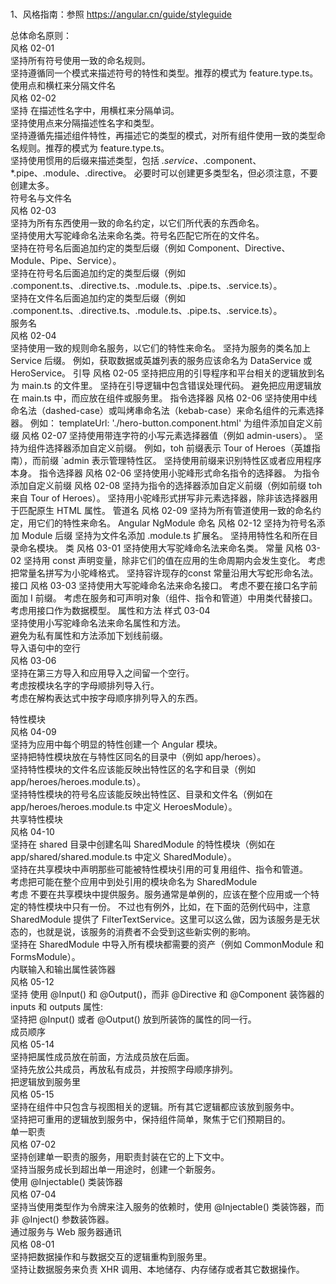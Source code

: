 ###
1、风格指南：参照 https://angular.cn/guide/styleguide

总体命名原则：  
    风格 02-01  
        坚持所有符号使用一致的命名规则。  
        坚持遵循同一个模式来描述符号的特性和类型。推荐的模式为 feature.type.ts。  
使用点和横杠来分隔文件名  
    风格 02-02  
        坚持 在描述性名字中，用横杠来分隔单词。  
        坚持使用点来分隔描述性名字和类型。  
        坚持遵循先描述组件特性，再描述它的类型的模式，对所有组件使用一致的类型命名规则。推荐的模式为 feature.type.ts。  
        坚持使用惯用的后缀来描述类型，包括 *.service、*.component、*.pipe、.module、.directive。 必要时可以创建更多类型名，但必须注意，不要创建太多。  
符号名与文件名  
    风格 02-03  
        坚持为所有东西使用一致的命名约定，以它们所代表的东西命名。  
        坚持使用大写驼峰命名法来命名类。符号名匹配它所在的文件名。  
        坚持在符号名后面追加约定的类型后缀（例如 Component、Directive、Module、Pipe、Service）。  
        坚持在符号名后面追加约定的类型后缀（例如 .component.ts、.directive.ts、.module.ts、.pipe.ts、.service.ts）。  
        坚持在文件名后面追加约定的类型后缀（例如 .component.ts、.directive.ts、.module.ts、.pipe.ts、.service.ts）。  
服务名  
    风格 02-04  
        坚持使用一致的规则命名服务，以它们的特性来命名。
        坚持为服务的类名加上 Service 后缀。 例如，获取数据或英雄列表的服务应该命名为 DataService 或 HeroService。
引导
    风格 02-05
        坚持把应用的引导程序和平台相关的逻辑放到名为 main.ts 的文件里。
        坚持在引导逻辑中包含错误处理代码。
        避免把应用逻辑放在 main.ts 中，而应放在组件或服务里。
指令选择器
    风格 02-06
        坚持使用中线命名法（dashed-case）或叫烤串命名法（kebab-case）来命名组件的元素选择器。
        例如： templateUrl: './hero-button.component.html' 
为组件添加自定义前缀
    风格 02-07
        坚持使用带连字符的小写元素选择器值（例如 admin-users）。
        坚持为组件选择器添加自定义前缀。 例如，toh 前缀表示 Tour of Heroes（英雄指南），而前缀 `admin 表示管理特性区。
        坚持使用前缀来识别特性区或者应用程序本身。
指令选择器
    风格 02-06
        坚持使用小驼峰形式命名指令的选择器。
为指令添加自定义前缀
    风格 02-08
        坚持为指令的选择器添加自定义前缀（例如前缀 toh 来自 Tour of Heroes）。
        坚持用小驼峰形式拼写非元素选择器，除非该选择器用于匹配原生 HTML 属性。
管道名
    风格 02-09
        坚持为所有管道使用一致的命名约定，用它们的特性来命名。
Angular NgModule 命名
    风格 02-12
        坚持为符号名添加 Module 后缀
        坚持为文件名添加 .module.ts 扩展名。
        坚持用特性名和所在目录命名模块。
类
    风格 03-01
        坚持使用大写驼峰命名法来命名类。
常量
    风格 03-02
        坚持用 const 声明变量，除非它们的值在应用的生命周期内会发生变化。
        考虑 把常量名拼写为小驼峰格式。
        坚持容许现存的const 常量沿用大写蛇形命名法。
接口
    风格 03-03
        坚持使用大写驼峰命名法来命名接口。
        考虑不要在接口名字前面加 I 前缀。
        考虑在服务和可声明对象（组件、指令和管道）中用类代替接口。
        考虑用接口作为数据模型。
属性和方法
    样式 03-04  
        坚持使用小写驼峰命名法来命名属性和方法。  
        避免为私有属性和方法添加下划线前缀。  
导入语句中的空行  
    风格 03-06  
        坚持在第三方导入和应用导入之间留一个空行。  
        考虑按模块名字的字母顺排列导入行。  
        考虑在解构表达式中按字母顺序排列导入的东西。  

特性模块  
    风格 04-09  
        坚持为应用中每个明显的特性创建一个 Angular 模块。  
        坚持把特性模块放在与特性区同名的目录中（例如 app/heroes）。  
        坚持特性模块的文件名应该能反映出特性区的名字和目录（例如 app/heroes/heroes.module.ts）。  
        坚持特性模块的符号名应该能反映出特性区、目录和文件名（例如在 app/heroes/heroes.module.ts 中定义 HeroesModule）。  
共享特性模块  
    风格 04-10  
        坚持在 shared 目录中创建名叫 SharedModule 的特性模块（例如在 app/shared/shared.module.ts 中定义 SharedModule）。  
        坚持在共享模块中声明那些可能被特性模块引用的可复用组件、指令和管道。  
        考虑把可能在整个应用中到处引用的模块命名为 SharedModule  
        考虑 不要在共享模块中提供服务。服务通常是单例的，应该在整个应用或一个特定的特性模块中只有一份。 不过也有例外，比如，在下面的范例代码中，注意 SharedModule 提供了 FilterTextService。这里可以这么做，因为该服务是无状态的，也就是说，该服务的消费者不会受到这些新实例的影响。  
        坚持在 SharedModule 中导入所有模块都需要的资产（例如 CommonModule 和 FormsModule）。  
内联输入和输出属性装饰器  
    风格 05-12  
        坚持 使用 @Input() 和 @Output()，而非 @Directive 和 @Component 装饰器的 inputs 和 outputs 属性:  
        坚持把 @Input() 或者 @Output() 放到所装饰的属性的同一行。  
成员顺序  
    风格 05-14  
        坚持把属性成员放在前面，方法成员放在后面。  
        坚持先放公共成员，再放私有成员，并按照字母顺序排列。   
把逻辑放到服务里  
    风格 05-15  
        坚持在组件中只包含与视图相关的逻辑。所有其它逻辑都应该放到服务中。  
        坚持把可重用的逻辑放到服务中，保持组件简单，聚焦于它们预期目的。  
单一职责  
    风格 07-02  
        坚持创建单一职责的服务，用职责封装在它的上下文中。  
        坚持当服务成长到超出单一用途时，创建一个新服务。  
使用 @Injectable() 类装饰器  
    风格 07-04  
        坚持当使用类型作为令牌来注入服务的依赖时，使用 @Injectable() 类装饰器，而非 @Inject() 参数装饰器。  
通过服务与 Web 服务器通讯  
    风格 08-01  
        坚持把数据操作和与数据交互的逻辑重构到服务里。  
        坚持让数据服务来负责 XHR 调用、本地储存、内存储存或者其它数据操作。  
